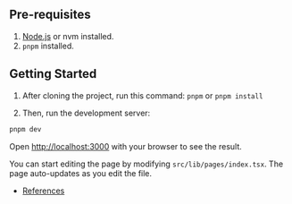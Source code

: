 
## Pre-requisites

1. [Node.js](https://nodejs.org/en/) or nvm installed.
2. `pnpm` installed.

## Getting Started

1. After cloning the project, run this command: `pnpm` or `pnpm install`

2. Then, run the development server:

```bash
pnpm dev
```

Open [http://localhost:3000](http://localhost:3000) with your browser to see the result.

You can start editing the page by modifying `src/lib/pages/index.tsx`. The page auto-updates as you edit the file.

- [References](/references.md)
